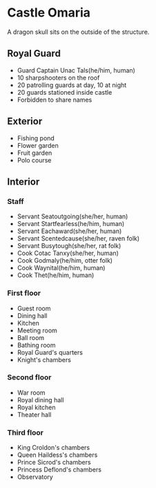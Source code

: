 # Castle Omaria
A dragon skull sits on the outside of the structure.

## Royal Guard
- Guard Captain Unac Tals(he/him, human)
- 10 sharpshooters on the roof
- 20 patrolling guards at day, 10 at night
- 20 guards stationed inside castle
- Forbidden to share names

## Exterior
- Fishing pond
- Flower garden
- Fruit garden
- Polo course

## Interior

### Staff
- Servant Seatoutgoing(she/her, human)
- Servant Startfearless(he/him, human)
- Servant Eachaward(she/her, human)
- Servant Scentedcause(she/her, raven folk)
- Servant Busytough(she/her, rat folk)
- Cook Cotac Tanxy(she/her, human)
- Cook Godmaly(he/him, otter folk)
- Cook Waynital(he/him, human)
- Cook Thet(he/him, human)

### First floor
- Guest room
- Dining hall
- Kitchen
- Meeting room
- Ball room
- Bathing room
- Royal Guard's quarters
- Knight's chambers

### Second floor
- War room
- Royal dining hall
- Royal kitchen
- Theater hall

### Third floor
- King Croldon's chambers
- Queen Haildess's chambers
- Prince Sicrod's chambers
- Princess Deflond's chambers
- Observatory